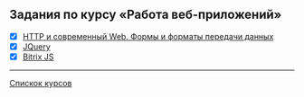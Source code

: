## Задания по курсу «Работа веб-приложений»

- [x] [HTTP и современный Web. Формы и форматы передачи данных](https://github.com/TomSG03/bweb-works-http)
- [x] [JQuery](https://github.com/TomSG03/bweb-works-jquery)
- [x] [Bitrix JS](https://github.com/TomSG03/bweb-works-bitrixjs)

---
[Спискок курсов](https://github.com/TomSG03/Training-in-Netology)

